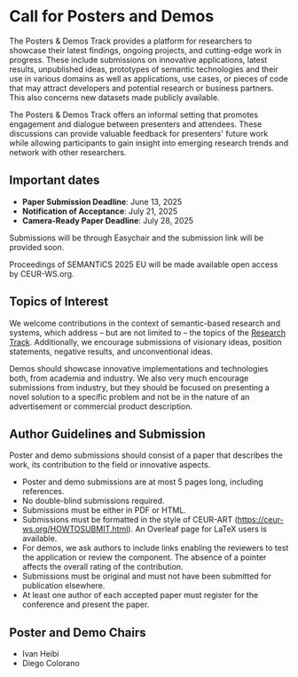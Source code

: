 # Call for Posters and Demos

The Posters & Demos Track provides a platform for researchers to showcase their latest findings, ongoing projects, and cutting-edge work in progress. These include submissions on innovative applications, latest results, unpublished ideas, prototypes of semantic technologies and their use in various domains as well as applications, use cases, or pieces of code that may attract developers and potential research or business partners. This also concerns new datasets made publicly available.

The Posters & Demos Track offers an informal setting that promotes engagement and dialogue between presenters and attendees. These discussions can provide valuable feedback for presenters' future work while allowing participants to gain insight into emerging research trends and network with other researchers.

## Important dates

-   **Paper Submission Deadline**: June 13, 2025
-   **Notification of Acceptance**: July 21, 2025
-   **Camera-Ready Paper Deadline**: July 28, 2025

Submissions will be through Easychair and the submission link will be provided soon.

Proceedings of SEMANTiCS 2025 EU will be made available open access by CEUR-WS.org.

## Topics of Interest

We welcome contributions in the context of semantic-based research and systems,
which address – but are not limited to – the topics of the <a href="__baseurl__page/cfp_rev_rep">Research Track</a>. Additionally, we encourage submissions of visionary ideas, position statements, negative results, and unconventional ideas.

Demos should showcase innovative implementations and technologies both, from academia and industry. We also very much encourage submissions from industry, but they should be focused on presenting a novel solution to a specific problem and not be in the nature of an advertisement or commercial product description.

## Author Guidelines and Submission

Poster and demo submissions should consist of a paper that describes the work, its contribution to the field or innovative aspects.

-   Poster and demo submissions are at most 5 pages long, including references.
-   No double-blind submissions required.
-   Submissions must be either in PDF or HTML.
-   Submissions must be formatted in the style of CEUR-ART (https://ceur-ws.org/HOWTOSUBMIT.html). An Overleaf page for LaTeX users is available.
-   For demos, we ask authors to include links enabling the reviewers to test the application or review the component. The absence of a pointer affects the overall rating of the contribution.
-   Submissions must be original and must not have been submitted for publication elsewhere.
-   At least one author of each accepted paper must register for the conference and present the paper.

## Poster and Demo Chairs

-   Ivan Heibi
-   Diego Colorano
